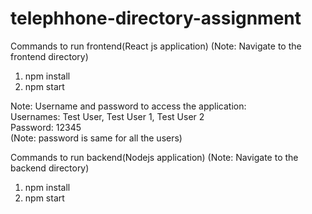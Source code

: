 # telephhone-directory-assignment

Commands to run frontend(React js application) (Note: Navigate to the frontend directory)
1. npm install
2. npm start

Note: Username and password to access the application: <br/>
Usernames: Test User, Test User 1, Test User 2<br/>
Password: 12345<br/> (Note: password is same for all the users)


Commands to run backend(Nodejs application) (Note: Navigate to the backend directory)
1. npm install
2. npm start
